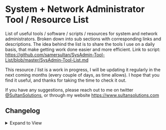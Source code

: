 # System + Network Administrator Tool / Resource List
List of useful tools / software / scripts / resources for system and network administrators. Broken down into sub sections with corresponding links and descriptions. The idea behind the list is to share the tools I use on a daily basis, that make getting work done easier and more efficient. Link to script: https://github.com/samersultan/SysAdmin-Tool-List/blob/master/SysAdmin-Tool-List.md


This resource / list is a work in progress, I will be updating it regularly in the next coming months (every couple of days, as time allows). I hope that you find it useful, and thanks for taking the time to check it out.


If you have any suggestions, please reach out to me on twitter <a href="https://twitter.com/sultansolutions">@SultanSolutions</a>, or through my website https://www.sultansolutions.com

## Changelog
<details> <summary>Expand to View</summary>
<p>
 
 **05 / 07 / 2019**
 
 * Active Directory PowerShell Library Added to PowerShell scripts
 * New Windows 10 Terminal added to Windows tools  
 * O&O ShutUp10 added to Windows Tools 
 
 ----
 
**04 / 19 / 2019**

* Added a nifty Win 10 GPO tool to admin tools
* ZeroSSL added to Web tools

----
 
**04 / 11 / 2019**

* Cmder added to Windows Tools

----

**04 / 09 / 2019**

* Glasswire added to Networking Tools
* Meld added to Windows Tools

----

**04 / 03 / 2019**

* Easy RoboCopy Added to Windows Admin Tools

----

**03 / 27 / 2019**

* ESXI hypervisor free edition added to VMWARE
* Veeam back up for virtual machines (free edition) added to VMWARE

----

**03 / 19 / 2019**

* o365 MFA PowerShell scripts
* Added WireShark to network tools
* PDQ Deploy added to Windows Administration

----

**03 / 06 / 2019**

* RSAT Tools Added to windows admin tools
* PowerShell Script Browser added
* PowerShell Script Analyzer added

----

**03 / 05 / 2019**

* NirSoft admin tool directory added to windows admin tools
* o365 Admin Center tool added to windows admin tools
* Guru3D Display Driver Uninstall Tool added to hardware

----

**03 / 04 / 2019**

* PowerShell o365 script collection added
* CJWDEV Library Tools

----

**03 / 01 / 2019**

* Docker added to self hosted
* AMPPS added to self hosted

----

**02 / 28 / 2019**

* Added Self Hosted Section
* Added BooKStack to Self Hosted Tools

----

**02 / 26 / 2019**

* Dicio PowerShell tool added to networking tools
* odrive multi cloud client sync tool
* Rearranged networking tools

----

**02 / 21 / 2019**

* TCPView network tool added

---

**02 / 19 / 2019**

* WinSSHTerm added to Windows tools
* User cleanup script added to PowerShell

----

**02 / 17 / 2019**

* Add dexpot virtual desktop tool

----

**02 / 15 / 2019**

* Added Networking Tools
* Cleaned up layout


</p>
</details>

